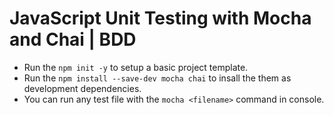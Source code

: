 # JavaScript Unit Testing with Mocha and Chai | BDD

-   Run the `npm init -y` to setup a basic project template.
-   Run the `npm install --save-dev mocha chai` to insall the them as development dependencies.
-   You can run any test file with the `mocha <filename>` command in console.

